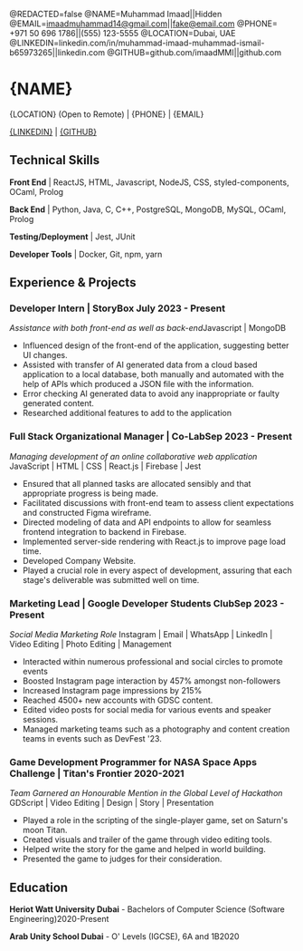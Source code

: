<!--
Welcome to resume.lol !

This is the template you can use to get started.

Easily remove personal info by using a variable follow with a second value and "||":

@NAME=Real Name||Hidden Name

and change @REDACTED to be true

@REDACTED=true
-->
@REDACTED=false
@NAME=Muhammad Imaad||Hidden
@EMAIL=imaadmuhammad14@gmail.com||fake@email.com
@PHONE= +971 50 696 1786||(555) 123-5555
@LOCATION=Dubai, UAE
@LINKEDIN=linkedin.com/in/muhammad-imaad-muhammad-ismail-b65973265||linkedin.com
@GITHUB=github.com/imaadMMI||github.com

# {NAME}


{LOCATION} (Open to Remote) | {PHONE} | {EMAIL} 

[{LINKEDIN}](https://{LINKEDIN}) | [{GITHUB}](https://{GITHUB})

<div className="vertical-spacer"></div>

## Technical Skills

**Front End** | ReactJS, HTML, Javascript, NodeJS, CSS, styled-components, OCaml, Prolog

**Back End** | Python, Java, C, C++, PostgreSQL, MongoDB, MySQL, OCaml, Prolog

**Testing/Deployment** | Jest, JUnit

**Developer Tools** | Docker, Git, npm, yarn

<div className="vertical-spacer"></div>

## Experience & Projects

### Developer Intern | StoryBox <span class="spacer"></span>July 2023 - Present

*Assistance with both front-end as well as back-end*<span class="spacer"></span>Javascript | MongoDB 

- Influenced design of the front-end of the application, suggesting better UI changes.
- Assisted with transfer of AI generated data from a cloud based application to a local database, both manually and automated with the help of APIs which produced a JSON file with the information.
- Error checking AI generated data to avoid any inappropriate or faulty generated content.
- Researched additional features to add to the application

<div className="vertical-spacer"></div>

### Full Stack Organizational Manager | Co-Lab<span class="spacer"></span>Sep 2023 - Present

*Managing development of an online collaborative web application* <span class="spacer"></span> JavaScript | HTML | CSS | React.js | Firebase | Jest

- Ensured that all planned tasks are allocated sensibly and that appropriate progress is
being made.
- Facilitated discussions with front-end team to assess client expectations and constructed Figma wireframe.
- Directed modeling of data and API endpoints to allow for seamless frontend integration to backend in Firebase.
- Implemented server-side rendering with React.js to improve page load time.
- Developed Company Website.
- Played a crucial role in every aspect of development, assuring that each stage's deliverable was submitted well on time.

<div className="vertical-spacer"></div>

### Marketing Lead | Google Developer Students Club<span class="spacer"></span>Sep 2023 - Present

*Social Media Marketing Role* <span class="spacer"></span> Instagram | Email | WhatsApp | LinkedIn | Video Editing | Photo Editing | Management

- Interacted within numerous professional and social circles to promote events
- Boosted Instagram page interaction by 457% amongst non-followers
- Increased Instagram page impressions by 215%
- Reached 4500+ new accounts with GDSC content.
- Edited video posts for social media for various events and speaker sessions.
- Managed marketing teams such as a photography and content creation teams in events such as DevFest '23.

<div className="vertical-spacer"></div>

### Game Development Programmer for NASA Space Apps Challenge | Titan's Frontier <span class="spacer"></span> 2020-2021

*Team Garnered an Honourable Mention in the Global Level of Hackathon* <span class="spacer"></span> GDScript | Video Editing | Design | Story | Presentation

- Played a role in the scripting of the single-player game, set on Saturn's moon Titan.
- Created visuals and trailer of the game through video editing tools.
- Helped write the story for the game and helped in world building.
- Presented the game to judges for their consideration.

<div className="vertical-spacer"></div>

<!-- Move this section above Technical Skills if you're a student/new grad -->
## Education

**Heriot Watt University Dubai** - Bachelors of Computer Science (Software Engineering)<span class="spacer"></span>2020-Present

**Arab Unity School Dubai** - O' Levels (IGCSE), 6A and 1B<span class="spacer"></span>2020


